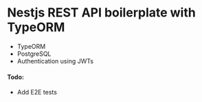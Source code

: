 # Nestjs REST API boilerplate with TypeORM

- TypeORM
- PostgreSQL
- Authentication using JWTs

#### Todo:

- Add E2E tests
